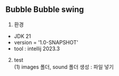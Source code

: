<h2>Bubble Bubble swing</h2>

1. 환경 
- JDK 21 
- version = '1.0-SNAPSHOT' 
- tool : intellij 2023.3

2. test
<br>(1) images 폴더, sound 폴더 생성 : 파일 넣기
